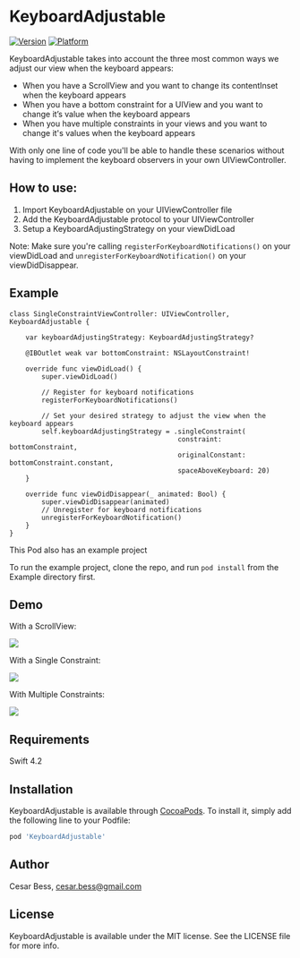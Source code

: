 # KeyboardAdjustable

[![Version](https://img.shields.io/cocoapods/v/KeyboardAdjustable.svg?style=flat)](https://cocoapods.org/pods/KeyboardAdjustable)
[![Platform](https://img.shields.io/cocoapods/p/KeyboardAdjustable.svg?style=flat)](https://cocoapods.org/pods/KeyboardAdjustable)

KeyboardAdjustable takes into account the three most common ways we adjust our view when the keyboard appears:

* When you have a ScrollView and you want to change its contentInset when the keyboard appears
* When you have a bottom constraint for a UIView and you want to change it’s value when the keyboard appears
* When you have multiple constraints in your views and you want to change it's values when the keyboard appears

With only one line of code you'll be able to handle these scenarios without having to implement the keyboard observers in your own UIViewController.

## How to use:

1. Import KeyboardAdjustable on your UIViewController file
2. Add the KeyboardAdjustable protocol to your UIViewController 
3. Setup a KeyboardAdjustingStrategy on your viewDidLoad

Note:
Make sure you're calling `registerForKeyboardNotifications()` on your viewDidLoad and `unregisterForKeyboardNotification()` on your viewDidDisappear.

## Example

```
class SingleConstraintViewController: UIViewController, KeyboardAdjustable {

    var keyboardAdjustingStrategy: KeyboardAdjustingStrategy?

    @IBOutlet weak var bottomConstraint: NSLayoutConstraint!
    
    override func viewDidLoad() {
        super.viewDidLoad()

        // Register for keyboard notifications
        registerForKeyboardNotifications()
        
        // Set your desired strategy to adjust the view when the keyboard appears
        self.keyboardAdjustingStrategy = .singleConstraint(
                                          constraint: bottomConstraint, 
                                          originalConstant: bottomConstraint.constant,
                                          spaceAboveKeyboard: 20)
    }

    override func viewDidDisappear(_ animated: Bool) {
        super.viewDidDisappear(animated)
        // Unregister for keyboard notifications
        unregisterForKeyboardNotification()
    }
}
```

This Pod also has an example project

To run the example project, clone the repo, and run `pod install` from the Example directory first.

## Demo

With a ScrollView:

![](https://media.giphy.com/media/bL8dsyyY19e9Ph0Yb5/giphy.gif)

With a Single Constraint:

![](https://media.giphy.com/media/oFyDwLDWvCK9XPCWvc/giphy.gif)

With Multiple Constraints:

![](https://media.giphy.com/media/5Y9tABBUMy9r4lP9M5/giphy.gif)


## Requirements

Swift 4.2

## Installation

KeyboardAdjustable is available through [CocoaPods](https://cocoapods.org). To install
it, simply add the following line to your Podfile:

```ruby
pod 'KeyboardAdjustable'
```

## Author

Cesar Bess, cesar.bess@gmail.com

## License

KeyboardAdjustable is available under the MIT license. See the LICENSE file for more info.
